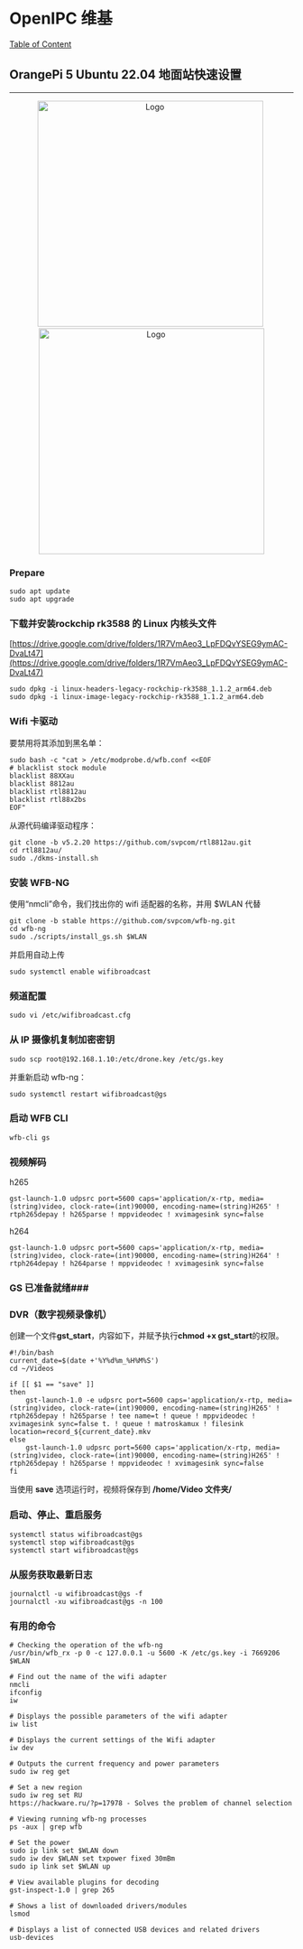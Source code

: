 # OpenIPC 维基

[Table of Content](../README.md)

## OrangePi 5 Ubuntu 22.04 地面站快速设置

---

<p align="center">
  <img src="../images/pi5-plus.png?raw=true" alt="Logo" style="height:400px;"/> 
  <img src="../images/pi-5.png?raw=true" alt="Logo" style="height:400px;"/>
</p>

### Prepare

```
sudo apt update
sudo apt upgrade
```

### 下载并安装rockchip rk3588 的 Linux 内核头文件

[https://drive.google.com/drive/folders/1R7VmAeo3_LpFDQvYSEG9ymAC-DvaLt47](https://drive.google.com/drive/folders/1R7VmAeo3_LpFDQvYSEG9ymAC-DvaLt47)

```
sudo dpkg -i linux-headers-legacy-rockchip-rk3588_1.1.2_arm64.deb
sudo dpkg -i linux-image-legacy-rockchip-rk3588_1.1.2_arm64.deb
```

### Wifi 卡驱动

要禁用将其添加到黑名单：

```
sudo bash -c "cat > /etc/modprobe.d/wfb.conf <<EOF
# blacklist stock module
blacklist 88XXau
blacklist 8812au
blacklist rtl8812au
blacklist rtl88x2bs
EOF"
```

从源代码编译驱动程序：

```
git clone -b v5.2.20 https://github.com/svpcom/rtl8812au.git
cd rtl8812au/
sudo ./dkms-install.sh
```

### 安装 WFB-NG

使用“nmcli”命令，我们找出你的 wifi 适配器的名称，并用 $WLAN 代替

```
git clone -b stable https://github.com/svpcom/wfb-ng.git
cd wfb-ng
sudo ./scripts/install_gs.sh $WLAN
```

并启用自动上传

```
sudo systemctl enable wifibroadcast
```

### 频道配置

```
sudo vi /etc/wifibroadcast.cfg
```

### 从 IP 摄像机复制加密密钥

```
sudo scp root@192.168.1.10:/etc/drone.key /etc/gs.key
```

并重新启动 wfb-ng：

```
sudo systemctl restart wifibroadcast@gs
```

### 启动 WFB CLI

```
wfb-cli gs
```

### 视频解码

h265

```
gst-launch-1.0 udpsrc port=5600 caps='application/x-rtp, media=(string)video, clock-rate=(int)90000, encoding-name=(string)H265' ! rtph265depay ! h265parse ! mppvideodec ! xvimagesink sync=false
```

h264

```
gst-launch-1.0 udpsrc port=5600 caps='application/x-rtp, media=(string)video, clock-rate=(int)90000, encoding-name=(string)H264' ! rtph264depay ! h264parse ! mppvideodec ! xvimagesink sync=false
```

### GS 已准备就绪###

### DVR（数字视频录像机）

创建一个文件**gst_start**，内容如下，并赋予执行**chmod +x gst_start**的权限。

```
#!/bin/bash
current_date=$(date +'%Y%d%m_%H%M%S')
cd ~/Videos

if [[ $1 == "save" ]]
then
	gst-launch-1.0 -e udpsrc port=5600 caps='application/x-rtp, media=(string)video, clock-rate=(int)90000, encoding-name=(string)H265' ! rtph265depay ! h265parse ! tee name=t ! queue ! mppvideodec ! xvimagesink sync=false t. ! queue ! matroskamux ! filesink location=record_${current_date}.mkv
else
	gst-launch-1.0 udpsrc port=5600 caps='application/x-rtp, media=(string)video, clock-rate=(int)90000, encoding-name=(string)H265' ! rtph265depay ! h265parse ! mppvideodec ! xvimagesink sync=false
fi

```

当使用 **save** 选项运行时，视频将保存到 **/home/Video 文件夹/**

### 启动、停止、重启服务

```
systemctl status wifibroadcast@gs
systemctl stop wifibroadcast@gs
systemctl start wifibroadcast@gs
```

### 从服务获取最新日志

```
journalctl -u wifibroadcast@gs -f
journalctl -xu wifibroadcast@gs -n 100
```

### 有用的命令

```
# Checking the operation of the wfb-ng
/usr/bin/wfb_rx -p 0 -c 127.0.0.1 -u 5600 -K /etc/gs.key -i 7669206 $WLAN

# Find out the name of the wifi adapter
nmcli
ifconfig
iw

# Displays the possible parameters of the wifi adapter
iw list

# Displays the current settings of the Wifi adapter
iw dev

# Outputs the current frequency and power parameters
sudo iw reg get

# Set a new region
sudo iw reg set RU
https://hackware.ru/?p=17978 - Solves the problem of channel selection

# Viewing running wfb-ng processes
ps -aux | grep wfb

# Set the power
sudo ip link set $WLAN down
sudo iw dev $WLAN set txpower fixed 30mBm
sudo ip link set $WLAN up

# View available plugins for decoding
gst-inspect-1.0 | grep 265

# Shows a list of downloaded drivers/modules
lsmod

# Displays a list of connected USB devices and related drivers
usb-devices
```
